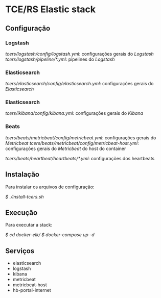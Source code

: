# TCE/RS Elastic stack

## Configuração

### Logstash

_tcers/logstash/config/logstash.yml_: configurações gerais do _Logstash_
_tcers/logstash/pipeline/*.yml_: pipelines do _Logstash_

### Elasticsearch 

_tcers/elasticsearch/config/elasticsearch.yml_: configurações gerais do _Elasticsearch_

### Elasticsearch 

_tcers/ikibana/config/kibana.yml_: configurações gerais do _Kibana_

### Beats

_tcers/beats/metricbeat/config/metricbeat.yml_: configurações gerais do _Metricbeat_
_tcers/beats/metricbeat/config/metricbeat-host.yml_: configurações gerais do _Metricbeat_ do host do container

_tcers/beats/heartbeat/heartbeats/*.yml_: configurações dos heartbeats

## Instalação

Para instalar os arquivos de configuração:
 
_$ ./install-tcers.sh_

## Execução

Para executar a stack:

_$ cd docker-elk/_
_$ docker-compose up -d_

## Serviços

- elasticsearch
- logstash
- kibana
- metricbeat
- metricbeat-host
- hb-portal-internet
